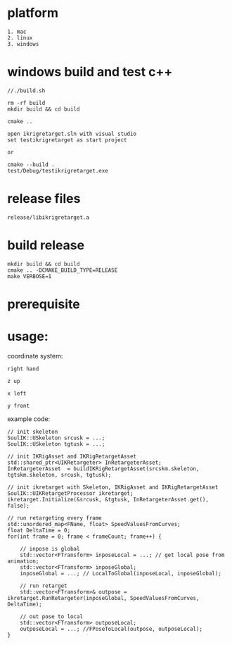 
# platform

    1. mac 
    2. linux
    3. windows

# windows build and test c++

    //./build.sh 

    rm -rf build
    mkdir build && cd build

    cmake ..
    
    open ikrigretarget.sln with visual studio
    set testikrigretarget as start project
    
    or
    
    cmake --build .
    test/Debug/testikrigretarget.exe

# release files

    release/libikrigretarget.a

# build release
    
    mkdir build && cd build
    cmake .. -DCMAKE_BUILD_TYPE=RELEASE
    make VERBOSE=1

# prerequisite

# usage:

coordinate system: 

    right hand

    z up

    x left
    
    y front

example code:


    // init skeleton
    SoulIK::USkeleton srcusk = ...;
    SoulIK::USkeleton tgtusk = ...;

    // init IKRigAsset and IKRigRetargetAsset
    std::shared_ptr<UIKRetargeter> InRetargeterAsset;
    InRetargeterAsset  = buildIKRigRetargetAsset(srcskm.skeleton, tgtskm.skeleton, srcusk, tgtusk);

    // init ikretarget with Skeleton, IKRigAsset and IKRigRetargetAsset
    SoulIK::UIKRetargetProcessor ikretarget;
    ikretarget.Initialize(&srcusk, &tgtusk, InRetargeterAsset.get(), false);

    // run retargeting every frame
    std::unordered_map<FName, float> SpeedValuesFromCurves;
    float DeltaTime = 0;
    for(int frame = 0; frame < frameCount; frame++) {

        // inpose is global
        std::vector<FTransform> inposeLocal = ...; // get local pose from animation;
        std::vector<FTransform> inposeGlobal;
        inposeGlobal = ...; // LocalToGlobal(inposeLocal, inposeGlobal);

        // run retarget
        std::vector<FTransform>& outpose = ikretarget.RunRetargeter(inposeGlobal, SpeedValuesFromCurves, DeltaTime);

        // out pose to local
        std::vector<FTransform> outposeLocal;
        outposeLocal = ...; //FPoseToLocal(outpose, outposeLocal);
    }